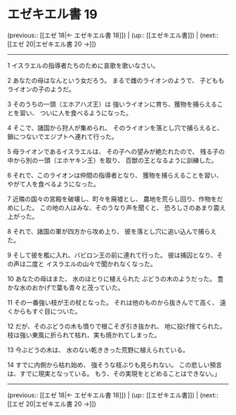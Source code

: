 # エゼキエル書 19

(previous:: [[エゼ 18|← エゼキエル書 18]]) | (up:: [[エゼキエル書]]) | (next:: [[エゼ 20|エゼキエル書 20 →]])

***


1 イスラエルの指導者たちのために哀歌を歌いなさい。 

2 あなたの母はなんという女だろう。 まるで雌のライオンのようで、 子どももライオンの子のようだ。 

3 そのうちの一頭（エホアハズ王）は 強いライオンに育ち、獲物を捕らえることを習い、 ついに人を食べるようになった。 

4 そこで、諸国から狩人が集められ、 そのライオンを落とし穴で捕らえると、 鎖につないでエジプトへ連れて行った。 

5 母ライオンであるイスラエルは、 その子への望みが絶たれたので、 残る子の中から別の一頭（エホヤキン王）を取り、 百獣の王となるように訓練した。 

6 それで、このライオンは仲間の指導者となり、 獲物を捕らえることを習い、 やがて人を食べるようになった。 

7 近隣の国々の宮殿を破壊し、町々を廃墟とし、 農地を荒らし回り、作物をだめにした。 この地の人はみな、そのうなり声を聞くと、 恐ろしさのあまり震え上がった。 

8 それで、諸国の軍が四方から攻め上り、 彼を落とし穴に追い込んで捕らえた。 

9 そして彼を檻に入れ、バビロン王の前に連れて行った。 彼は捕囚となり、その声は二度と イスラエルの山々で聞かれなくなった。 

10 あなたの母はまた、 水のほとりに植えられた ぶどうの木のようだった。 豊かな水のおかげで葉も青々と茂っていた。 

11 その一番強い枝が王の杖となった。 それは他のものから抜きんでて高く、 遠くからもすぐ目についた。 

12 だが、そのぶどうの木も憤りで根こそぎ引き抜かれ、 地に投げ捨てられた。 枝は強い東風に折られて枯れ、実も焼かれてしまった。 

13 今ぶどうの木は、 水のない乾ききった荒野に植えられている。 

14 すでに内側から枯れ始め、 強そうな枝ぶりも見られない。 この悲しい預言は、すでに現実となっている。 もう、その実現をとどめることはできない。」

***

(previous:: [[エゼ 18|← エゼキエル書 18]]) | (up:: [[エゼキエル書]]) | (next:: [[エゼ 20|エゼキエル書 20 →]])

